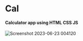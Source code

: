 # Cal
#### Calculator app using HTML CSS JS
![Screenshot 2023-06-23 004120](https://github.com/Ryo014120/Cal/assets/137321571/67bffe54-b457-4c0a-8690-3c8542ef512c)
